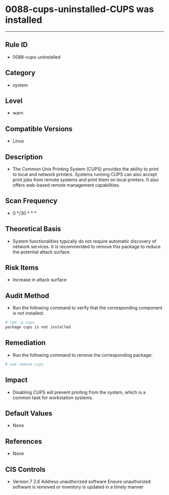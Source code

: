 # 0088-cups-uninstalled-CUPS was installed
---

## Rule ID

- 0088-cups-uninstalled


## Category

- system


## Level

- warn


## Compatible Versions


- Linux




## Description


- The Common Unix Printing System (CUPS) provides the ability to print to local and network printers. Systems running CUPS can also accept print jobs from remote systems and print them on local printers. It also offers web-based remote management capabilities.



## Scan Frequency
- 0 */30 * * *

## Theoretical Basis


- System functionalities typically do not require automatic discovery of network services. It is recommended to remove this package to reduce the potential attack surface.






## Risk Items


- Increase in attack surface



## Audit Method
- Run the following command to verify that the corresponding component is not installed:
```bash
# rpm -q cups
package cups is not installed
```



## Remediation
- Run the following command to remove the corresponding package:
```bash
# yum remove cups
```



## Impact


- Disabling CUPS will prevent printing from the system, which is a common task for workstation systems.




## Default Values


- None




## References


- None



## CIS Controls


- Version 7
    2.6 Address unauthorized software
    Ensure unauthorized software is removed or inventory is updated in a timely manner